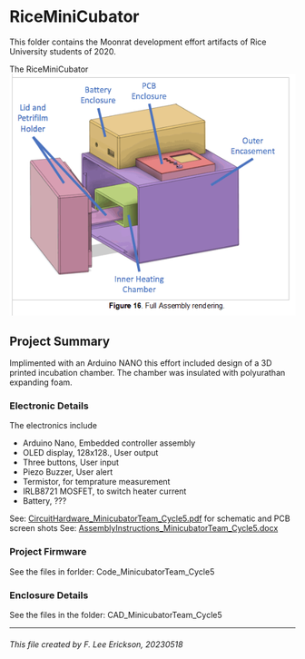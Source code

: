 # RiceMiniCubator  
This folder contains the Moonrat development effort artifacts of Rice University students of 2020.

The RiceMiniCubator  
![FullAssemblyRendering.gif](FullAssemblyRendering.gif)

## Project Summary
Implimented with an Arduino NANO this effort included design of a 3D printed incubation chamber. 
The chamber was insulated with polyurathan expanding foam.

### Electronic Details
The electronics include
* Arduino Nano, Embedded controller assembly
* OLED display, 128x128., User output
* Three buttons, User input
* Piezo Buzzer, User alert
* Termistor, for temprature measurement
* IRLB8721 MOSFET, to switch heater current
* Battery, ???

See: [CircuitHardware_MinicubatorTeam_Cycle5.pdf](CircuitHardware_MinicubatorTeam_Cycle5.pdf) for schematic and PCB screen shots
See: [AssemblyInstructions_MinicubatorTeam_Cycle5.docx](AssemblyInstructions_MinicubatorTeam_Cycle5.docx)

### Project Firmware
See the files in forlder: Code_MinicubatorTeam_Cycle5

### Enclosure Details
See the files in the folder: CAD_MinicubatorTeam_Cycle5

<hr>
<h6><i> This file created by F. Lee Erickson, 20230518</i></h6>
